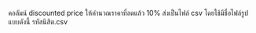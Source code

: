 คอลัมน์ discounted price ให้คำนวณราคาที่ลดแล้ว 10%
ส่งเป็นไฟล์ csv โดยใช้มีชื่อไฟล์รูปแบบดังนี้ รหัสนิสิต.csv
